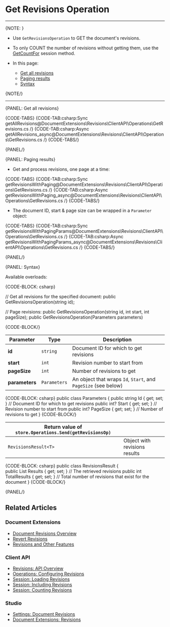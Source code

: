 ﻿# Get Revisions Operation

---

{NOTE: }

* Use `GetRevisionsOperation` to GET the document's revisions.

* To only COUNT the number of revisions without getting them, use the [GetCountFor](../../../../document-extensions/revisions/client-api/session/counting) session method.

* In this page:  
  * [Get all revisions](../../../../document-extensions/revisions/client-api/operations/get-revisions#get-all-revisions)  
  * [Paging results](../../../../document-extensions/revisions/client-api/operations/get-revisions#paging-results)  
  * [Syntax](../../../../document-extensions/revisions/client-api/operations/get-revisions#syntax)  

{NOTE/}

---

{PANEL: Get all revisions}

{CODE-TABS}
{CODE-TAB:csharp:Sync getAllRevisions@DocumentExtensions\Revisions\ClientAPI\Operations\GetRevisions.cs /}
{CODE-TAB:csharp:Async getAllRevisions_async@DocumentExtensions\Revisions\ClientAPI\Operations\GetRevisions.cs /}
{CODE-TABS/}

{PANEL/}

{PANEL: Paging results}

* Get and process revisions, one page at a time:

{CODE-TABS}
{CODE-TAB:csharp:Sync getRevisionsWithPaging@DocumentExtensions\Revisions\ClientAPI\Operations\GetRevisions.cs /}
{CODE-TAB:csharp:Async getRevisionsWithPaging_async@DocumentExtensions\Revisions\ClientAPI\Operations\GetRevisions.cs /}
{CODE-TABS/}

* The document ID, start & page size can be wrapped in a `Parameter` object:

{CODE-TABS}
{CODE-TAB:csharp:Sync getRevisionsWithPagingParams@DocumentExtensions\Revisions\ClientAPI\Operations\GetRevisions.cs /}
{CODE-TAB:csharp:Async getRevisionsWithPagingParams_async@DocumentExtensions\Revisions\ClientAPI\Operations\GetRevisions.cs /}
{CODE-TABS/}

{PANEL/}

{PANEL: Syntax}

Available overloads:

{CODE-BLOCK: csharp}

// Get all revisions for the specified document:
public GetRevisionsOperation(string id);

// Page revisions:
public GetRevisionsOperation(string id, int start, int pageSize);
public GetRevisionsOperation(Parameters parameters)

{CODE-BLOCK/}

| Parameter | Type | Description |
| - | - | - |
| **id** | `string` | Document ID for which to get revisions |
| **start** | `int` | Revision number to start from |
| **pageSize** | `int` | Number of revisions to get |
| **parameters** | `Parameters` | An object that wraps `Id`, `Start`, and `PageSize` (see below) |

{CODE-BLOCK: csharp}
public class Parameters
{
    public string Id { get; set; }     // Document ID for which to get revisions
    public int? Start { get; set; }    // Revision number to start from
    public int? PageSize { get; set; } // Number of revisions to get
}
{CODE-BLOCK/}

| Return value of `store.Operations.Send(getRevisionsOp)` | |
| - | - |
| `RevisionsResult<T>` | Object with revisions results |


{CODE-BLOCK: csharp}
public class RevisionsResult<T>
{  
  public List<T> Results { get; set; }  // The retrieved revisions
  public int TotalResults { get; set; } // Total number of revisions that exist for the document
}
{CODE-BLOCK/}

{PANEL/}

## Related Articles

### Document Extensions

* [Document Revisions Overview](../../../../document-extensions/revisions/overview)  
* [Revert Revisions](../../../../document-extensions/revisions/revert-revisions)  
* [Revisions and Other Features](../../../../document-extensions/revisions/revisions-and-other-features)  

### Client API

* [Revisions: API Overview](../../../../document-extensions/revisions/client-api/overview)  
* [Operations: Configuring Revisions](../../../../document-extensions/revisions/client-api/operations/configure-revisions)  
* [Session: Loading Revisions](../../../../document-extensions/revisions/client-api/session/loading)  
* [Session: Including Revisions](../../../../document-extensions/revisions/client-api/session/including)  
* [Session: Counting Revisions](../../../../document-extensions/revisions/client-api/session/counting)  

### Studio
* [Settings: Document Revisions](../../../../studio/database/settings/document-revisions)  
* [Document Extensions: Revisions](../../../../studio/database/document-extensions/revisions)  
